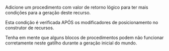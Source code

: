 Adicione um procedimento com valor de retorno lógico para ter mais condições para a geração deste recurso.

Esta condição é verificada APÓS os modificadores de posicionamento no construtor de recursos.

Tenha em mente que alguns blocos de procedimentos podem não funcionar corretamente neste gatilho durante a geração inicial do mundo.
